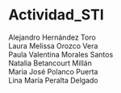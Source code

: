 ﻿# Actividad_STI
 
 Alejandro Hernández Toro <br>
 Laura Melissa Orozco Vera <br>
 Paula Valentina Morales Santos <br>
 Natalia Betancourt Millán <br>
 Maria José Polanco Puerta <br>
 Lina María Peralta Delgado <br>

